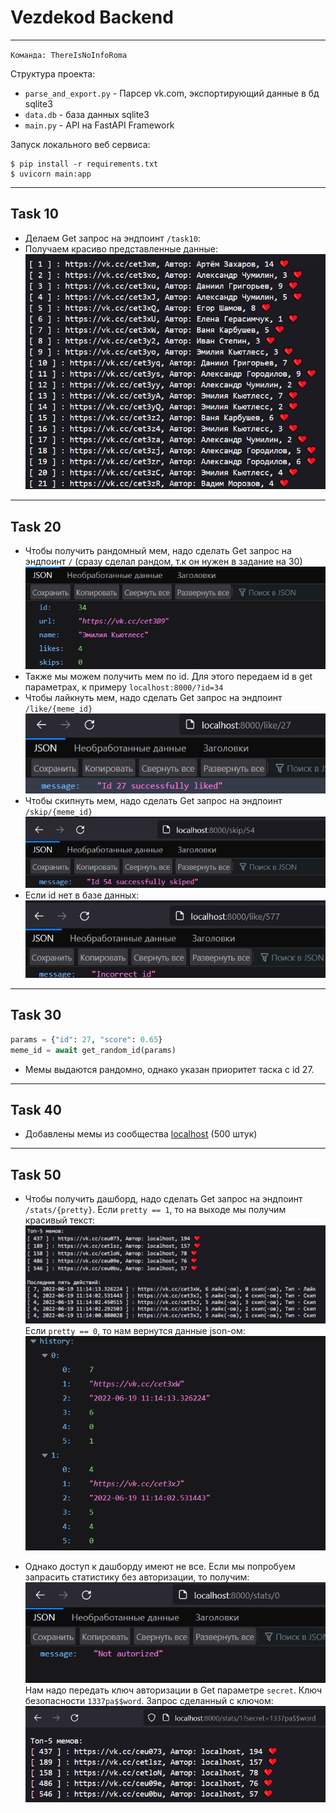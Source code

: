 # Vezdekod Backend

---

`Команда: ThereIsNoInfoRoma`

Структура проекта:

- `parse_and_export.py` - Парсер vk.com, экспортирующий данные в бд sqlite3
- `data.db` - база данных sqlite3
- `main.py` - API на FastAPI Framework

Запуск локального веб сервиса:

```shell
$ pip install -r requirements.txt
$ uvicorn main:app
```

---

## Task 10

- Делаем Get запрос на эндпоинт `/task10`:
- Получаем красиво представленные данные:
![pic0](imgs/task10.png)

---

## Task 20

- Чтобы получить рандомный мем, надо сделать Get запрос
на эндпоинт `/` (сразу сделал рандом, т.к он нужен в задание на 30)
![pic1](imgs/random_meme.png)
- Также мы можем получить мем по id. Для этого передаем id в get параметрах, к примеру `localhost:8000/?id=34`
- Чтобы лайкнуть мем, надо сделать Get запрос на эндпоинт `/like/{meme_id}`
![pic2](imgs/like.png)
- Чтобы скипнуть мем, надо сделать Get запрос на эндпоинт `/skip/{meme_id}`
![pic3](imgs/skip.png)
- Если id нет в базе данных:
![pic4](imgs/incorrect%20id.png)

---

## Task 30

```py
params = {"id": 27, "score": 0.65}
meme_id = await get_random_id(params)
```

- Мемы выдаются рандомно, однако указан приоритет таска c id 27.

---

## Task 40

- Добавлены мемы из сообщества [localhost](https://vk.com/it_joke) (500 штук)

---

## Task 50

- Чтобы получить дашборд, надо сделать Get запрос на эндпоинт `/stats/{pretty}`. Если `pretty == 1`, то на выходе мы получим красивый текст:
![pic5](imgs/pretty_stats.png)
Если `pretty == 0`, то нам вернутся данные json-ом:
![pic6](imgs/stats.png)

- Однако доступ к дашборду имеют не все. Если мы попробуем запрасить статистику без авторизации, то получим:
![pic7](imgs/banned.png)
Нам надо передать ключ авторизации в Get параметре `secret`. Ключ безопасности `1337pa$$word`. Запрос сделанный с ключом:
![pic8](imgs/ok.png)
